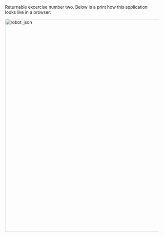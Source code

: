Returnable excercise number two. Below is a print how this application looks like in a browser:

<img width="700" alt="robot_json" src="https://user-images.githubusercontent.com/117356563/218744880-8e7ea568-5f1d-4ee6-9a1a-ea0d1c6b9a19.PNG">
